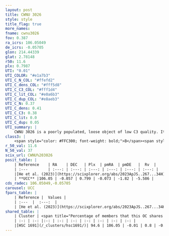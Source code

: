 ```yaml
---
layout: post
title: CWNU 3026
style: style
title_flag: true
more_names: 
fname: cwnu3026
fov: 0.387
ra_icrs: 106.05049
de_icrs: -0.05705
glon: 214.44339
glat: 2.78148
r50: 11.6
plx: 0.7987
UTI: "0.01"
UTI_COLOR: "#e1a7b3"
UTI_C_N_COL: "#ffefd2"
UTI_C_dens_COL: "#fff5d8"
UTI_C_C3_COL: "#fff1d4"
UTI_C_lit_COL: "#e0a6b3"
UTI_C_dup_COL: "#e8aeb3"
UTI_C_N: 0.37
UTI_C_dens: 0.41
UTI_C_C3: 0.38
UTI_C_lit: 0.0
UTI_C_dup: 0.05
UTI_summary: |
    CWNU 3026 is a poorly populated, loose object of low C3 quality. It was recently reported in the literature.<br><br><span style="color: #99180f; font-weight: bold;">Warning: </span>This is very likely a duplicate object, which shares a large percentage of members with at least one previously reported entry.
class3: |
    <span style="color: #FFC300; font-weight: bold;">B</span><span style="color: red; font-weight: bold;">C</span>
r_50_val: 11.6
N_50_val: 37
scix_url: CWNU%203026
posit_table: |
    | Reference    | RA    | DEC   | Plx  | pmRA  | pmDE   |  Rv  |
    | :---         | :---: | :---: | :---: | :---: | :---: | :---: |
    |[He et al. (2023)](https://scixplorer.org/abs/2023ApJS..267...34H) | 106.05 | -0.054 | 0.785 | -0.073 | -1.812 | -5.59 |
    | **UCC** |106.05 | -0.057 | 0.799 | -0.073 | -1.82 | -5.586 | 
cds_radec: 106.05049,-0.05705
carousel: UCC
fpars_table: |
    | Reference |  Values |
    | :---  |  :---:  |
    | [He et al. (2023)](https://scixplorer.org/abs/2023ApJS..267...34H) | `A0=1.0, m-M=10.65, logA=8.2` |
shared_table: |
    | Cluster | <span title="Percentage of members that this OC shares with the ones listed">%</span>   | RA   | DEC   | Plx   | pmRA  | pmDE  | Rv | UTI |
    | :-: | :-: |:-: | :-: | :-: | :-: | :-: | :-: | :-: |
    |[HSC 1691](/_clusters/hsc1691/)| 94.6 | 106.05 | -0.01 | 0.8 | -0.07 | -1.83 | 1.31 |0.4 |
---
```

